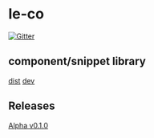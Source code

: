 # le-co

[![Gitter](https://badges.gitter.im/LabZoneSK/Le-co.svg)](https://gitter.im/LabZoneSK/Le-co?utm_source=badge&utm_medium=badge&utm_campaign=pr-badge)

## component/snippet library

[dist](https://labzonesk.github.io/Le-co/dist/css/le-co.min.css)
[dev](https://labzonesk.github.io/Le-co/dist/css/le-co.css)

## Releases

[Alpha v0.1.0](https://github.com/LabZoneSK/Le-co/releases/tag/v0.1.0)
